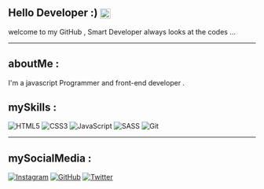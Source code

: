 ## Hello Developer :) <img src="https://media.giphy.com/media/hvRJCLFzcasrR4ia7z/giphy.gif" alt="wave" style="height: 1em; vertical-align: middle;">
welcome to my GitHub , Smart Developer always looks at the codes ...

---

## aboutMe :
I'm a javascript Programmer and front-end developer . 

## mySkills :
![HTML5](https://img.shields.io/badge/html5-%23E34F26.svg?style=for-the-badge&logo=html5&logoColor=white)
![CSS3](https://img.shields.io/badge/css3-%231572B6.svg?style=for-the-badge&logo=css3&logoColor=white)
![JavaScript](https://img.shields.io/badge/javascript-%23323330.svg?style=for-the-badge&logo=javascript&logoColor=%23F7DF1E)
![SASS](https://img.shields.io/badge/SASS-hotpink.svg?style=for-the-badge&logo=SASS&logoColor=white)
![Git](https://img.shields.io/badge/Git-%23F05033.svg?style=for-the-badge&logo=git&logoColor=white)

---

## mySocialMedia :
[![Instagram](https://img.shields.io/badge/Instagram-%23E4405F.svg?logo=Instagram&logoColor=white)](https://www.instagram.com/realamirafshari)
[![GitHub](https://img.shields.io/badge/GitHub-%23121011.svg?logo=github&logoColor=white)](https://github.com/realamirafshari)
[![Twitter](https://img.shields.io/badge/Twitter-%231DA1F2.svg?logo=Twitter&logoColor=white)](https://twitter.com/realamirafshari)
